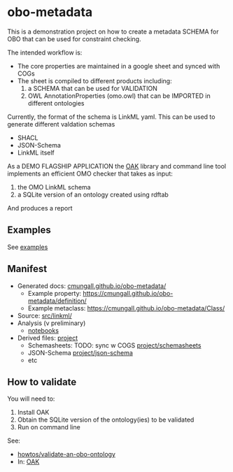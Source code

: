 # obo-metadata

This is a demonstration project on how to create a metadata SCHEMA for OBO that can be
used for constraint checking.

The intended workflow is:

 * The core properties are maintained in a google sheet and synced with COGs
 * The sheet is compiled to different products including:
     1. a SCHEMA that can be used for VALIDATION
     2. OWL AnnotationProperties (omo.owl) that can be IMPORTED in different ontologies


Currently, the format of the schema is LinkML yaml. This can be used to generate different
valdation schemas

 - SHACL
 - JSON-Schema
 - LinkML itself


As a DEMO FLAGSHIP APPLICATION the
[OAK](https://incatools.github.io/ontology-access-kit/) library and
command line tool implements an efficient OMO checker that takes as input:

 1. the OMO LinkML schema
 2. a SQLite version of an ontology created using rdftab

And produces a report

## Examples

See [examples](examples)


## Manifest

 * Generated docs: [cmungall.github.io/obo-metadata/](https://cmungall.github.io/obo-metadata/)
     * Example property: https://cmungall.github.io/obo-metadata/definition/
     * Example metaclass: https://cmungall.github.io/obo-metadata/Class/
 * Source: [src/linkml/](src/linkml/)
 * Analysis (v preliminary)
     * [notebooks](notebooks)
 * Derived files: [project](https://github.com/cmungall/obo-metadata/tree/main/project)
     * Schemasheets: TODO: sync w COGS [project/schemasheets](project/schemasheets)
     * JSON-Schema [project/json-schema](project/json)
     * etc


## How to validate

You will need to:

 1. Install OAK
 2. Obtain the SQLite version of the ontology(ies) to be validated
 3. Run on command line

See:

 * [howtos/validate-an-obo-ontology](https://incatools.github.io/ontology-access-kit/howtos/validate-an-obo-ontology.html)
 * In: [OAK](https://github.com/INCATools/ontology-access-kit/)

